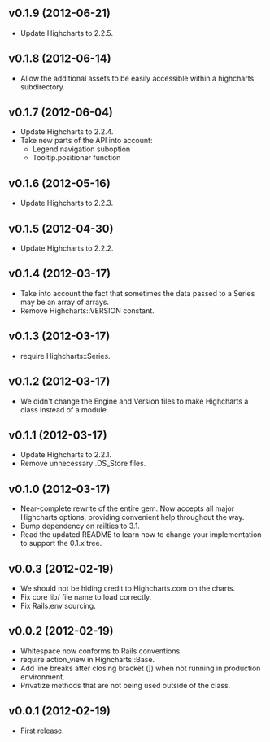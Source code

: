 ## v0.1.9 (2012-06-21) ##

* Update Highcharts to 2.2.5.

## v0.1.8 (2012-06-14) ##

* Allow the additional assets to be easily accessible within a highcharts subdirectory.

## v0.1.7 (2012-06-04) ##

* Update Highcharts to 2.2.4.
* Take new parts of the API into account:
  * Legend.navigation suboption
  * Tooltip.positioner function

## v0.1.6 (2012-05-16) ##

* Update Highcharts to 2.2.3.

## v0.1.5 (2012-04-30) ##

* Update Highcharts to 2.2.2.

## v0.1.4 (2012-03-17) ##

* Take into account the fact that sometimes the data passed to a Series may be an array of arrays.
* Remove Highcharts::VERSION constant.

## v0.1.3 (2012-03-17) ##

* require Highcharts::Series.

## v0.1.2 (2012-03-17) ##

* We didn't change the Engine and Version files to make Highcharts a class instead of a module.

## v0.1.1 (2012-03-17) ##

* Update Highcharts to 2.2.1.
* Remove unnecessary .DS_Store files.

## v0.1.0 (2012-03-17) ##

* Near-complete rewrite of the entire gem. Now accepts all major Highcharts options, providing convenient help throughout the way.
* Bump dependency on railties to 3.1.
* Read the updated README to learn how to change your implementation to support the 0.1.x tree.

## v0.0.3 (2012-02-19) ##

* We should not be hiding credit to Highcharts.com on the charts.
* Fix core lib/ file name to load correctly.
* Fix Rails.env sourcing.

## v0.0.2 (2012-02-19) ##

* Whitespace now conforms to Rails conventions.
* require action_view in Highcharts::Base.
* Add line breaks after closing bracket (]) when not running in production environment.
* Privatize methods that are not being used outside of the class.

## v0.0.1 (2012-02-19) ##

* First release.
